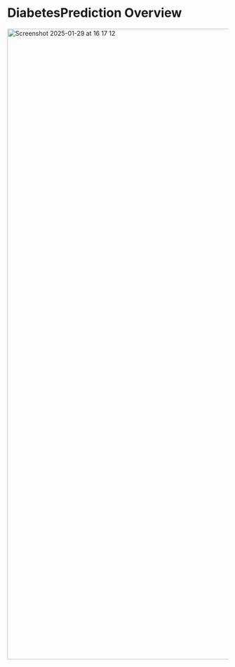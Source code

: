 # DiabetesPrediction Overview
 
<img width="1436" alt="Screenshot 2025-01-29 at 16 17 12" src="https://github.com/user-attachments/assets/41d72741-b195-4854-969c-12ae6ba38098" />
